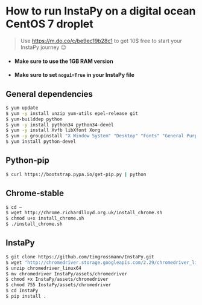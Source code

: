 # How to run InstaPy on a digital ocean CentOS 7 droplet
> Use https://m.do.co/c/be9ec19b28c1 to get 10$ free to start your InstaPy journey :wink:

- #### Make sure to use the 1GB RAM version

- #### Make sure to set ```nogui=True``` in your InstaPy file

## General dependencies

```sh
$ yum update
$ yum -y install unzip yum-utils epel-release git
$ yum-builddep python
$ yum -y install python34 python34-devel
$ yum -y install Xvfb libXfont Xorg
$ yum -y groupinstall "X Window System" "Desktop" "Fonts" "General Purpose Desktop"
$ yum install python-devel
```

## Python-pip

```sh
$ curl https://bootstrap.pypa.io/get-pip.py | python
```

## Chrome-stable

```sh
$ cd ~
$ wget http://chrome.richardlloyd.org.uk/install_chrome.sh
$ chmod u+x install_chrome.sh
$ ./install_chrome.sh
```

## InstaPy

```bash
$ git clone https://github.com/timgrossmann/InstaPy.git
$ wget "http://chromedriver.storage.googleapis.com/2.29/chromedriver_linux64.zip"
$ unzip chromedriver_linux64
$ mv chromedriver InstaPy/assets/chromedriver
$ chmod +x InstaPy/assets/chromedriver
$ chmod 755 InstaPy/assets/chromedriver
$ cd InstaPy 
$ pip install .
```
